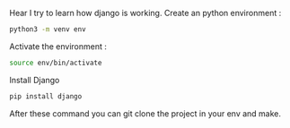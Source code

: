 Hear I try to learn how django is working.
Create an python environment :
````sh
python3 -m venv env
````
Activate the environment :
````sh
source env/bin/activate
````
Install Django
````sh
pip install django
````
After these command you can git clone the project in your env and make.
